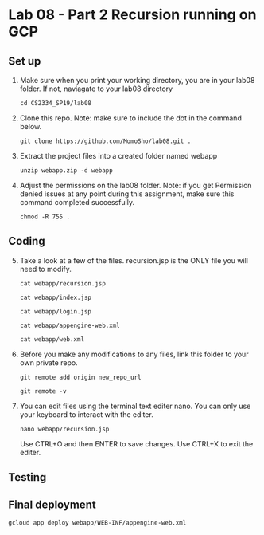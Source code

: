 # Lab 08 - Part 2 Recursion running on GCP

## Set up
1. Make sure when you print your working directory, you are in your lab08 folder.
   If not, naviagate to your lab08 directory
   
   `cd CS2334_SP19/lab08`
   
2. Clone this repo. Note: make sure to include the dot in the command below.
   
   `git clone https://github.com/MomoSho/lab08.git .`
   
3. Extract the project files into a created folder named webapp
   
   `unzip webapp.zip -d webapp`

4. Adjust the permissions on the lab08 folder. Note: if you get Permission denied issues at any point during this assignment, make sure this command completed successfully.
   
   `chmod -R 755 .`

## Coding
5. Take a look at a few of the files. recursion.jsp is the ONLY file you will need to modify.
   
   `cat webapp/recursion.jsp`
   
   `cat webapp/index.jsp`
   
   `cat webapp/login.jsp`
   
   `cat webapp/appengine-web.xml`
   
   `cat webapp/web.xml`

6. Before you make any modifications to any files, link this folder to your own private repo.
   
   `git remote add origin new_repo_url`
   
   `git remote -v`

7. You can edit files using the terminal text editer nano. You can only use your keyboard to interact with the editer.
   
   `nano webapp/recursion.jsp`
   
   Use CTRL+O and then ENTER to save changes.
   Use CTRL+X to exit the editer.

## Testing


## Final deployment

   `gcloud app deploy webapp/WEB-INF/appengine-web.xml`

